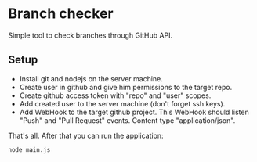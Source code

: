 # Branch checker

Simple tool to check branches through GitHub API.

## Setup

* Install git and nodejs on the server machine.
* Create user in github and give him permissions to the target repo.
* Create github access token with "repo" and "user" scopes.
* Add created user to the server machine (don't forget ssh keys).
* Add WebHook to the target github project. This WebHook should listen "Push" and "Pull Request" events. Content type "application/json".

That's all. After that you can run the application:

```
node main.js
```
